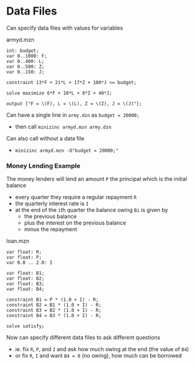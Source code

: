 # Data Files
Can specify data files with values for variables

armyd.mzn
```
int: budget;
var 0..1000: F;
var 0..400: L;
var 0..500: Z;
var 0..150: J;

constraint 13*F + 21*L + 17*Z + 100*J <= budget;

solve maximize 6*F + 10*L + 8*Z + 40*J;

output ["F = \(F), L = \(L), Z = \(Z), J = \(J)"];
```

Can have a single line in `army.dzn` as `budget = 20000;`
* then call `minizinc armyd.mzn army.dzn`

Can also call without a data file
* `minizinc armyd.mzn -D"budget = 20000;"`

### Money Lending Example
The money lenders will lend an amount `P` the principal which is the initial balance
* every quarter they require a regular repayment `R`
* the quarterly interest rate is `I`
* at the end of the `i`th quarter the balance owing `Bi` is given by
  * the previous balance
  * plus the interest on the previous balance
  * minus the repayment

loan.mzn
```
var float: R;
var float: P;
var 0.0 .. 2.0: I

var float: B1;
var float: B2;
var float: B3;
var float: B4;

constraint B1 = P * (1.0 + I) - R;
constraint B2 = B1 * (1.0 + I) - R;
constraint B3 = B2 * (1.0 + I) - R;
constraint B4 = B3 * (1.0 + I) - R;

solve satisfy;
```

Now can specify different data files to ask different questions
* ie. fix `R`, `P`, and `I` and ask how much owing at the end (the value of `B4`)
* or fix `R`, `I` and want `B4 = 0` (no owing), how much can be borrowed
